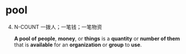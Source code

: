 # pool

4. N-COUNT 一拨人；一笔钱；一笔物资

   **A pool of** **people**, **money**, or **things** is a **quantity** or **number of them** that is **available** for an **organization** or **group** to **use**.



